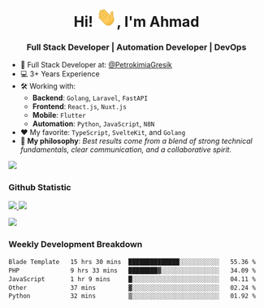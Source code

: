 <h1 align="center">Hi! <img src="https://raw.githubusercontent.com/ABSphreak/ABSphreak/master/gifs/Hi.gif" width="40px" />, I'm Ahmad</h1>

<h3 align="center">Full Stack Developer | Automation Developer | DevOps </h3>

- 🏢 Full Stack Developer at: [@PetrokimiaGresik](https://petrokimia-gresik.com)  
- 💻 3+ Years Experience  
- 🛠️ Working with: 
    - **Backend**: `Golang`, `Laravel`, `FastAPI`
    - **Frontend**: `React.js`, `Nuxt.js`
    - **Mobile**: `Flutter`
    - **Automation**: `Python`, `JavaScript`, `N8N`   
- ❤️ My favorite: `TypeScript`, `SvelteKit`, and `Golang`
- 🧠 **My philosophy**: *Best results come from a blend of strong technical fundamentals, clear communication, and a collaborative spirit.*

<img src="https://user-images.githubusercontent.com/73097560/115834477-dbab4500-a447-11eb-908a-139a6edaec5c.gif">
  
### Github Statistic
<p align="left">
<a href="https://github.com/ahmadlaiq97">
  <img height="180em" src="https://github-readme-stats-eight-theta.vercel.app/api?username=ahmadlaiq&show_icons=true&theme=algolia&include_all_commits=true&count_private=true"/>
  <img height="180em" src="https://github-readme-stats-eight-theta.vercel.app/api/top-langs/?username=ahmadlaiq&layout=compact&langs_count=8&theme=algolia"/>
</a>
</p>

<img src="https://user-images.githubusercontent.com/73097560/115834477-dbab4500-a447-11eb-908a-139a6edaec5c.gif">

### Weekly Development Breakdown
<!--START_SECTION:waka-->

```txt
Blade Template   15 hrs 30 mins  ██████████████░░░░░░░░░░░   55.36 %
PHP              9 hrs 33 mins   ████████▓░░░░░░░░░░░░░░░░   34.09 %
JavaScript       1 hr 9 mins     █░░░░░░░░░░░░░░░░░░░░░░░░   04.11 %
Other            37 mins         ▓░░░░░░░░░░░░░░░░░░░░░░░░   02.24 %
Python           32 mins         ▒░░░░░░░░░░░░░░░░░░░░░░░░   01.92 %
```

<!--END_SECTION:waka-->
